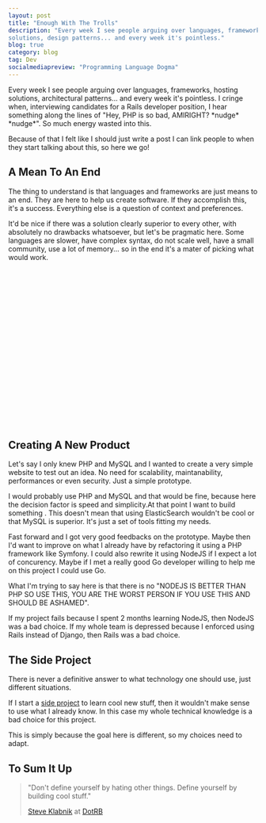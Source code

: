 ```yaml
---
layout: post
title: "Enough With The Trolls"
description: "Every week I see people arguing over languages, frameworks, hosting
solutions, design patterns... and every week it's pointless."
blog: true
category: blog
tag: Dev
socialmediapreview: "Programming Language Dogma"
---
```


Every week I see people arguing over languages, frameworks, hosting
solutions, architectural patterns... and every week it's pointless.
I cringe when, interviewing candidates for a Rails developer position,
I hear something along the lines of "Hey, PHP is so bad, AMIRIGHT? \*nudge\*
\*nudge\*". So much energy wasted into this.

Because of that I felt like I should just write a post I can link people to when
they start talking about this, so here we go!

## A Mean To An End

The thing to understand is that languages and frameworks are just means
to an end. They are here to help us create software. If they accomplish
this, it's a success. Everything else is a question of context and preferences.

It'd be nice if there was a solution clearly superior to every other, with absolutely
no drawbacks whatsoever, but let's be pragmatic here. Some languages are
slower, have complex syntax, do not scale well, have a small community,
use a lot of memory... so in the end it's a mater of picking what would
work.

<div style="width:560px; margin: auto">
<object width="560" height="315"><param name="movie" value="http://www.youtube.com/v/b2F-DItXtZs?version=3&amp;hl=fr_FR&amp;rel=0"><embed src="http://www.youtube.com/v/b2F-DItXtZs?version=3&amp;hl=fr_FR&amp;rel=0" type="application/x-shockwave-flash" width="560" height="315" allowscriptaccess="always" allowfullscreen="true"></object>
</div>


## Creating A New Product

Let's say I only knew PHP and MySQL and I wanted to create a very simple
website to test out an idea. No need for scalability, maintanability,
performances or even security. Just a simple prototype.

I would probably use PHP and MySQL and that would be fine, because here the decision
factor is speed and simplicity.At that point I want to build something .
This doesn't mean that using ElasticSearch wouldn't be cool or that MySQL is
superior. It's just a set of tools fitting my needs.

Fast forward and I got very good feedbacks on the prototype. Maybe then I'd want to
improve on what I already have by refactoring it using a PHP framework like Symfony. I
could also rewrite it using NodeJS if I expect a lot of concurency.
Maybe if I met a really good Go developer willing to help me on this
project I could use Go.

What I'm trying to say here is that there is no "NODEJS IS BETTER THAN PHP SO USE THIS,
YOU ARE THE WORST PERSON IF YOU USE THIS AND SHOULD BE ASHAMED".

If my project fails because I spent 2 months learning NodeJS, then NodeJS
was a bad choice. If my whole team is depressed because I enforced
using Rails instead of Django, then Rails was a bad choice.

## The Side Project

There is never a definitive answer to what technology one should use, just different situations.

If I start a [side project][1] to
learn cool new stuff, then it wouldn't make sense to use what I already know.
In this case my whole technical knowledge is a bad choice for this project.

This is simply because the goal here is different, so my choices need to
adapt.

## To Sum It Up

> &quot;Don&#39;t define yourself by hating other things. Define yourself by building cool stuff.&quot;
>
> [Steve Klabnik][2] at [DotRB][3]

[1]:	/blog/2012/01/09/start-working-on-your-side-project/
[2]:	http://twitter.com/steveklabnik
[3]:	http://www.dotrb.eu/
